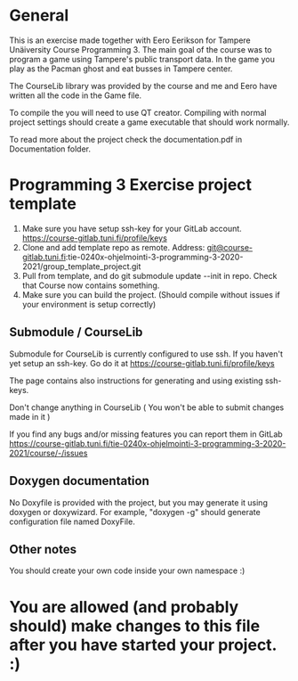 # General
This is an exercise made together with Eero Eerikson for Tampere Unäiversity Course Programming 3. The main goal of the course was to program a game using Tampere's public transport data. In the game you play as the Pacman ghost and eat busses in Tampere center.

The CourseLib library was provided by the course and me and Eero have written all the code in the Game file.

To compile the you will need to use QT creator. Compiling with normal project settings should create a game executable that should work normally.

To read more about the project check the documentation.pdf in Documentation folder.


# Programming 3 Exercise project template

1. Make sure you have setup ssh-key for your GitLab account. https://course-gitlab.tuni.fi/profile/keys
2. Clone and add template repo as remote.
Address: git@course-gitlab.tuni.fi:tie-0240x-ohjelmointi-3-programming-3-2020-2021/group_template_project.git
3. Pull from template, and do git submodule update --init in repo. Check that Course now contains something.
4. Make sure you can build the project. (Should compile without issues if your environment is setup correctly)

## Submodule / CourseLib
Submodule for CourseLib is currently configured to use ssh. If you haven't yet setup an ssh-key. Go do it at  https://course-gitlab.tuni.fi/profile/keys

The page contains also instructions for generating and using existing ssh-keys.

Don't change anything in CourseLib ( You won't be able to submit changes made in it )

If you find any bugs and/or missing features you can report them in GitLab https://course-gitlab.tuni.fi/tie-0240x-ohjelmointi-3-programming-3-2020-2021/course/-/issues

## Doxygen documentation

No Doxyfile is provided with the project, but you may generate it using doxygen or doxywizard. For example, "doxygen -g" should generate configuration file named DoxyFile.

## Other notes

You should create your own code inside your own namespace :)


# You are allowed (and probably should) make changes to this file after you have started your project. :)
